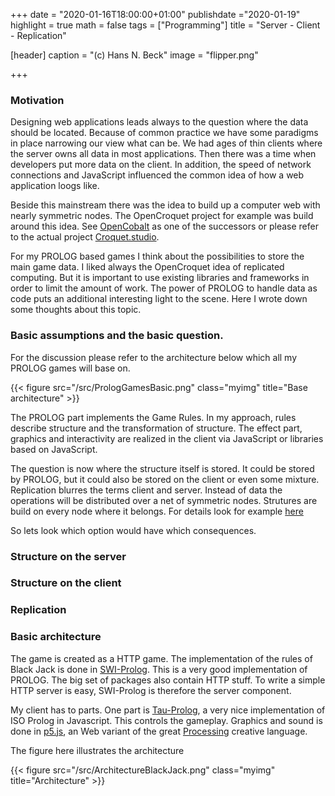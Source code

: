 +++
date = "2020-01-16T18:00:00+01:00"
publishdate ="2020-01-19"
highlight = true
math = false
tags = ["Programming"]
title = "Server - Client - Replication"

[header]
  caption = "(c) Hans N. Beck"
  image = "flipper.png"

+++

### Motivation

Designing web applications leads always to the question where the data should be located. Because of common practice we have some paradigms in place narrowing our view what can be. We had ages of thin clients where the server owns all data in most applications. Then there was a time when developers put more data on the client. In addition, the speed of network connections and JavaScript influenced the common idea of how a web application loogs like. 

Beside this mainstream there was the idea to build up a computer web with nearly symmetric nodes. The OpenCroquet project for example was build around this idea. See [OpenCobalt](http://www.opencobalt.net/) as one of the successors or please refer to the actual project [Croquet.studio](https://croquet.studio//). 

For my PROLOG based games I think about the possibilities to store the main game data. I liked always the OpenCroquet idea of replicated computing. But it is important to use existing libraries and frameworks in order to limit the amount of work. The power of PROLOG to handle data as code puts an additional interesting light to the scene. Here I wrote down some thoughts about this topic.

### Basic assumptions and the basic question.

For the discussion please refer to the architecture below which all my PROLOG games will base on. 

{{< figure src="/src/PrologGamesBasic.png" class="myimg" title="Base architecture" >}}

The PROLOG part implements the Game Rules. In my approach, rules describe structure and the transformation of structure. The effect part, graphics and interactivity are realized in the client via JavaScript or libraries based on JavaScript. 

The question is now where the structure itself is stored. It could be stored by PROLOG, but it could also be stored on the client or even some mixture. Replication blurres the terms client and server. Instead of data the operations will be distributed over a net of symmetric nodes. Strutures are build on every node where it belongs. For details look for example [here](http://worrydream.com/refs/Smith%20-%20Croquet%20-%20A%20Collaboration%20System%20Architecture.pdf)

So lets look which option would have which consequences.


### Structure on the server



### Structure on the client



### Replication



### Basic architecture

The game is created as a HTTP game. The implementation of the rules of Black Jack is done in [SWI-Prolog](http://www.swi-prolog.org). This is a very good implementation of PROLOG. The big set of packages also contain HTTP stuff. To write a simple HTTP server is easy, SWI-Prolog is therefore the server component. 



My client has to parts. One part is [Tau-Prolog](http://tau-prolog.org/), a very nice implementation of ISO Prolog in Javascript. This controls the gameplay. Graphics and sound is done in [p5.js](https://p5js.org/), an Web variant of the great [Processing](http://www.processing.org) creative language.

The figure here illustrates the architecture

{{< figure src="/src/ArchitectureBlackJack.png" class="myimg" title="Architecture" >}}





 